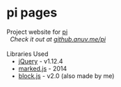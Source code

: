 # pi pages
Project website for [pi](https://github.com/anuvgupta/pi)  
&nbsp;&nbsp;*Check it out at [github.anuv.me/pi](http://anuv.me/pi)*  
&nbsp;    
Libraries Used  
&nbsp;&nbsp;&nbsp;•&nbsp;&nbsp;[jQuery](https://jquery.com/) - v1.12.4  
&nbsp;&nbsp;&nbsp;•&nbsp;&nbsp;[marked.js](https://github.com/chjj/marked) - 2014  
&nbsp;&nbsp;&nbsp;•&nbsp;&nbsp;[block.js](https://github.com/anuvgupta/block.js) - v2.0 (also made by me)
